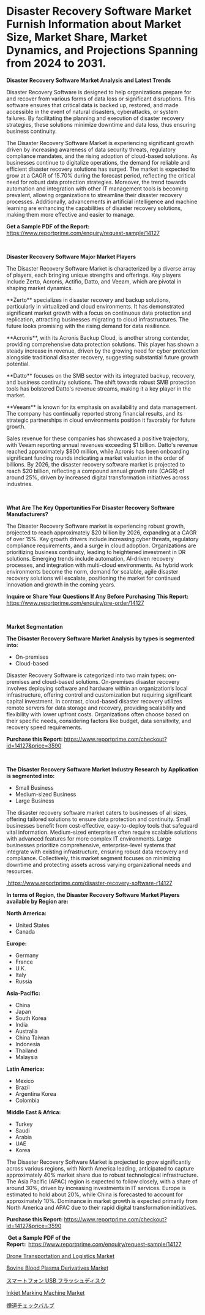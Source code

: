 <p><h1>Disaster Recovery Software Market Furnish Information about Market Size, Market Share, Market Dynamics, and Projections Spanning from 2024 to 2031.</h1></p><p><strong>Disaster Recovery Software Market Analysis and Latest Trends</strong></p>
<p><p>Disaster Recovery Software is designed to help organizations prepare for and recover from various forms of data loss or significant disruptions. This software ensures that critical data is backed up, restored, and made accessible in the event of natural disasters, cyberattacks, or system failures. By facilitating the planning and execution of disaster recovery strategies, these solutions minimize downtime and data loss, thus ensuring business continuity.</p><p>The Disaster Recovery Software Market is experiencing significant growth driven by increasing awareness of data security threats, regulatory compliance mandates, and the rising adoption of cloud-based solutions. As businesses continue to digitalize operations, the demand for reliable and efficient disaster recovery solutions has surged. The market is expected to grow at a CAGR of 15.70% during the forecast period, reflecting the critical need for robust data protection strategies. Moreover, the trend towards automation and integration with other IT management tools is becoming prevalent, allowing organizations to streamline their disaster recovery processes. Additionally, advancements in artificial intelligence and machine learning are enhancing the capabilities of disaster recovery solutions, making them more effective and easier to manage.</p></p>
<p><strong>Get a Sample PDF of the Report:&nbsp;</strong> <a href="https://www.reportprime.com/enquiry/request-sample/14127">https://www.reportprime.com/enquiry/request-sample/14127</a></p>
<p>&nbsp;</p>
<p><strong>Disaster Recovery Software Major Market Players</strong></p>
<p><p>The Disaster Recovery Software Market is characterized by a diverse array of players, each bringing unique strengths and offerings. Key players include Zerto, Acronis, Actifio, Datto, and Veeam, which are pivotal in shaping market dynamics. </p><p>**Zerto** specializes in disaster recovery and backup solutions, particularly in virtualized and cloud environments. It has demonstrated significant market growth with a focus on continuous data protection and replication, attracting businesses migrating to cloud infrastructures. The future looks promising with the rising demand for data resilience.</p><p>**Acronis**, with its Acronis Backup Cloud, is another strong contender, providing comprehensive data protection solutions. This player has shown a steady increase in revenue, driven by the growing need for cyber protection alongside traditional disaster recovery, suggesting substantial future growth potential.</p><p>**Datto** focuses on the SMB sector with its integrated backup, recovery, and business continuity solutions. The shift towards robust SMB protection tools has bolstered Datto's revenue streams, making it a key player in the market.</p><p>**Veeam** is known for its emphasis on availability and data management. The company has continually reported strong financial results, and its strategic partnerships in cloud environments position it favorably for future growth.</p><p>Sales revenue for these companies has showcased a positive trajectory, with Veeam reporting annual revenues exceeding $1 billion. Datto's revenue reached approximately $800 million, while Acronis has been onboarding significant funding rounds indicating a market valuation in the order of billions. By 2026, the disaster recovery software market is projected to reach $20 billion, reflecting a compound annual growth rate (CAGR) of around 25%, driven by increased digital transformation initiatives across industries.</p></p>
<p>&nbsp;</p>
<p><strong>What Are The Key Opportunities For Disaster Recovery Software Manufacturers?</strong></p>
<p><p>The Disaster Recovery Software market is experiencing robust growth, projected to reach approximately $20 billion by 2026, expanding at a CAGR of over 15%. Key growth drivers include increasing cyber threats, regulatory compliance requirements, and a surge in cloud adoption. Organizations are prioritizing business continuity, leading to heightened investment in DR solutions. Emerging trends include automation, AI-driven recovery processes, and integration with multi-cloud environments. As hybrid work environments become the norm, demand for scalable, agile disaster recovery solutions will escalate, positioning the market for continued innovation and growth in the coming years.</p></p>
<p><strong>Inquire or Share Your Questions If Any Before Purchasing This Report:</strong> <a href="https://www.reportprime.com/enquiry/pre-order/14127">https://www.reportprime.com/enquiry/pre-order/14127</a></p>
<p>&nbsp;</p>
<p><strong>Market Segmentation</strong></p>
<p><strong>The Disaster Recovery Software Market Analysis by types is segmented into:</strong></p>
<p><ul><li>On-premises</li><li>Cloud-based</li></ul></p>
<p><p>Disaster Recovery Software is categorized into two main types: on-premises and cloud-based solutions. On-premises disaster recovery involves deploying software and hardware within an organization’s local infrastructure, offering control and customization but requiring significant capital investment. In contrast, cloud-based disaster recovery utilizes remote servers for data storage and recovery, providing scalability and flexibility with lower upfront costs. Organizations often choose based on their specific needs, considering factors like budget, data sensitivity, and recovery speed requirements.</p></p>
<p><strong>Purchase this Report:&nbsp;</strong><a href="https://www.reportprime.com/checkout?id=14127&price=3590">https://www.reportprime.com/checkout?id=14127&price=3590</a></p>
<p>&nbsp;</p>
<p><strong>The Disaster Recovery Software Market Industry Research by Application is segmented into:</strong></p>
<p><ul><li>Small Business</li><li>Medium-sized Business</li><li>Large Business</li></ul></p>
<p><p>The disaster recovery software market caters to businesses of all sizes, offering tailored solutions to ensure data protection and continuity. Small businesses benefit from cost-effective, easy-to-deploy tools that safeguard vital information. Medium-sized enterprises often require scalable solutions with advanced features for more complex IT environments. Large businesses prioritize comprehensive, enterprise-level systems that integrate with existing infrastructure, ensuring robust data recovery and compliance. Collectively, this market segment focuses on minimizing downtime and protecting assets across varying organizational needs and resources.</p></p>
<p><a href="https://www.reportprime.com/disaster-recovery-software-r14127">&nbsp;https://www.reportprime.com/disaster-recovery-software-r14127</a></p>
<p><strong>In terms of Region, the Disaster Recovery Software Market Players available by Region are:</strong></p>
<p>
    <p> <strong> North America: </strong>
        <ul>
            <li>United States</li>
            <li>Canada</li>
        </ul>
        </p> 
    <p> <strong> Europe: </strong>
        <ul>
            <li>Germany</li>
            <li>France</li>
            <li>U.K.</li>
            <li>Italy</li>
            <li>Russia</li>
        </ul>
        </p> 
    <p> <strong> Asia-Pacific: </strong>
        <ul>
            <li>China</li>
            <li>Japan</li>
            <li>South Korea</li>
            <li>India</li>
            <li>Australia</li>
            <li>China Taiwan</li>
            <li>Indonesia</li>
            <li>Thailand</li>
            <li>Malaysia</li>
        </ul>
        </p> 
    <p> <strong> Latin America: </strong>
        <ul>
            <li>Mexico</li>
            <li>Brazil</li>
            <li>Argentina Korea</li>
            <li>Colombia</li>
        </ul>
        </p> 
    <p> <strong> Middle East & Africa: </strong>
        <ul>
            <li>Turkey</li>
            <li>Saudi</li>
            <li>Arabia</li>
            <li>UAE</li>
            <li>Korea</li>
        </ul>
    </p>
    </p>
<p><p>The Disaster Recovery Software Market is projected to grow significantly across various regions, with North America leading, anticipated to capture approximately 40% market share due to robust technological infrastructure. The Asia Pacific (APAC) region is expected to follow closely, with a share of around 30%, driven by increasing investments in IT services. Europe is estimated to hold about 20%, while China is forecasted to account for approximately 10%. Dominance in market growth is expected primarily from North America and APAC due to their rapid digital transformation initiatives.</p></p>
<p><strong>Purchase this Report: </strong><a href="https://www.reportprime.com/checkout?id=14127&price=3590">https://www.reportprime.com/checkout?id=14127&price=3590</a></p>
<p>&nbsp;<strong>Get a Sample PDF of the Report:&nbsp;&nbsp;</strong><a href="https://www.reportprime.com/enquiry/request-sample/14127">https://www.reportprime.com/enquiry/request-sample/14127</a></p>
<p><strong></strong></p>
<p><p><a href="https://github.com/AshikRahman665/Market-Research-Report-List-1/blob/main/drone-transportation-and-logistics-market.md">Drone Transportation and Logistics Market</a></p><p><a href="https://issuu.com/reportprime-2/docs/bovine-blood-plasma-derivatives-mar_510fd3a88c0edf">Bovine Blood Plasma Derivatives Market</a></p><p><a href="https://medium.com/@skylarreilly36/smart-phone-usb-flash-disk-market-%E3%81%AE%E3%82%B0%E3%83%AD%E3%83%BC%E3%83%90%E3%83%AB%E5%B8%82%E5%A0%B4%E6%A6%82%E8%A6%81%E3%81%AF-%E4%B8%96%E7%95%8C%E3%81%8A%E3%82%88%E3%81%B3%E4%B8%BB%E8%A6%81%E5%B8%82%E5%A0%B4%E3%81%AB%E3%81%8A%E3%81%91%E3%82%8B%E6%A5%AD%E7%95%8C%E3%81%AB%E5%BD%B1%E9%9F%BF%E3%82%92%E4%B8%8E%E3%81%88%E3%82%8B%E4%B8%BB%E8%A6%81%E3%81%AA%E3%83%88%E3%83%AC%E3%83%B3%E3%83%89%E3%81%AB%E3%81%A4%E3%81%84%E3%81%A6-%E7%8B%AC%E8%87%AA%E3%81%AE%E8%A6%96%E7%82%B9%E3%82%92%E6%8F%90%E4%BE%9B%E3%81%97%E3%81%BE%E3%81%99-95ac049a660b">スマートフォン USB フラッシュディスク</a></p><p><a href="https://www.linkedin.com/pulse/global-inkjet-marking-machine-industry-types-applications-tphwf?trackingId=LcMEJcJyTKe8fcCUmFUiHQ%3D%3D">Inkjet Marking Machine Market</a></p><p><a href="https://medium.com/@skylarreilly36/%E3%83%95%E3%83%AB%E3%83%BC%E3%83%81%E3%82%A7%E3%83%83%E3%82%AF%E3%83%90%E3%83%AB%E3%83%96%E5%B8%82%E5%A0%B4%E3%81%AF%E3%81%A9%E3%81%AE%E3%82%88%E3%81%86%E3%81%AB%E9%80%B2%E5%8C%96%E3%81%99%E3%82%8B%E3%81%AE%E3%81%8B-2024%E5%B9%B4-2031%E5%B9%B4-%E3%81%AE%E5%B8%82%E5%A0%B4%E6%88%90%E9%95%B7%E5%88%86%E6%9E%90-930bc0930478">煙道チェックバルブ</a></p></p>